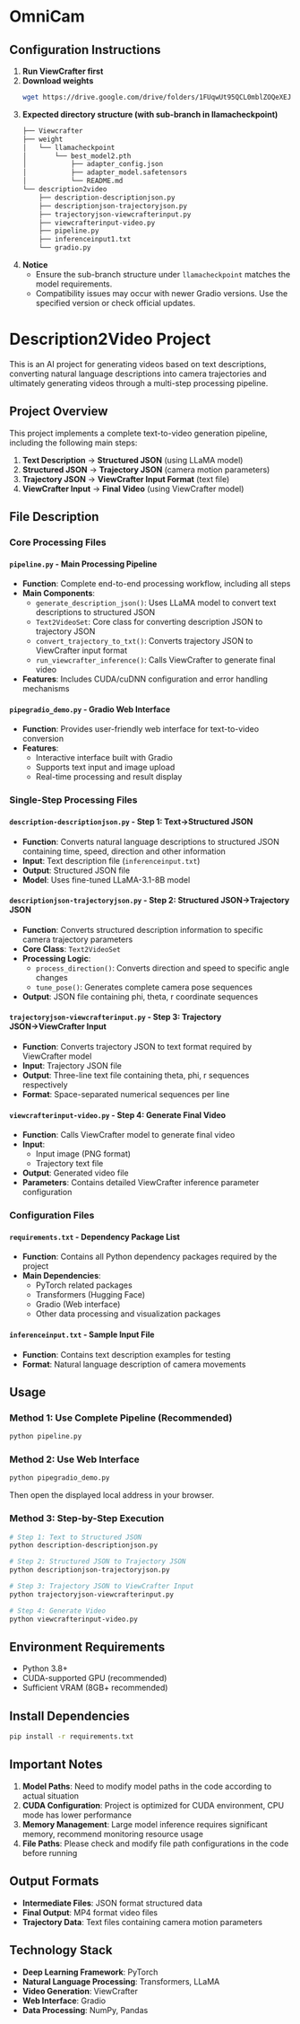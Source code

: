 # OmniCam  
## Configuration Instructions  
1. **Run ViewCrafter first**  
2. **Download weights**  
   ```bash  
   wget https://drive.google.com/drive/folders/1FUqwUt95QCL0mblZOQeXEJdGAmXRPXX5?usp=sharing  
   ```  
3. **Expected directory structure (with sub-branch in llamacheckpoint)**  
   ```markdown  
   ├── Viewcrafter  
   ├── weight  
   │   └── llamacheckpoint  
   │       └── best_model2.pth 
   │           ├── adapter_config.json
   │           ├── adapter_model.safetensors 
   │           └── README.md  
   └── description2video  
       ├── description-descriptionjson.py  
       ├── descriptionjson-trajectoryjson.py  
       ├── trajectoryjson-viewcrafterinput.py  
       ├── viewcrafterinput-video.py  
       ├── pipeline.py  
       ├── inferenceinput1.txt  
       └── gradio.py  
   ```  
4. **Notice**  
   - Ensure the sub-branch structure under `llamacheckpoint` matches the model requirements.  
   - Compatibility issues may occur with newer Gradio versions. Use the specified version or check official updates.
# Description2Video Project

This is an AI project for generating videos based on text descriptions, converting natural language descriptions into camera trajectories and ultimately generating videos through a multi-step processing pipeline.

## Project Overview

This project implements a complete text-to-video generation pipeline, including the following main steps:
1. **Text Description** → **Structured JSON** (using LLaMA model)
2. **Structured JSON** → **Trajectory JSON** (camera motion parameters)
3. **Trajectory JSON** → **ViewCrafter Input Format** (text file)
4. **ViewCrafter Input** → **Final Video** (using ViewCrafter model)

## File Description

### Core Processing Files

#### `pipeline.py` - Main Processing Pipeline
- **Function**: Complete end-to-end processing workflow, including all steps
- **Main Components**:
  - `generate_description_json()`: Uses LLaMA model to convert text descriptions to structured JSON
  - `Text2VideoSet`: Core class for converting description JSON to trajectory JSON
  - `convert_trajectory_to_txt()`: Converts trajectory JSON to ViewCrafter input format
  - `run_viewcrafter_inference()`: Calls ViewCrafter to generate final video
- **Features**: Includes CUDA/cuDNN configuration and error handling mechanisms

#### `pipegradio_demo.py` - Gradio Web Interface
- **Function**: Provides user-friendly web interface for text-to-video conversion
- **Features**: 
  - Interactive interface built with Gradio
  - Supports text input and image upload
  - Real-time processing and result display

### Single-Step Processing Files

#### `description-descriptionjson.py` - Step 1: Text→Structured JSON
- **Function**: Converts natural language descriptions to structured JSON containing time, speed, direction and other information
- **Input**: Text description file (`inferenceinput.txt`)
- **Output**: Structured JSON file
- **Model**: Uses fine-tuned LLaMA-3.1-8B model

#### `descriptionjson-trajectoryjson.py` - Step 2: Structured JSON→Trajectory JSON
- **Function**: Converts structured description information to specific camera trajectory parameters
- **Core Class**: `Text2VideoSet`
- **Processing Logic**:
  - `process_direction()`: Converts direction and speed to specific angle changes
  - `tune_pose()`: Generates complete camera pose sequences
- **Output**: JSON file containing phi, theta, r coordinate sequences

#### `trajectoryjson-viewcrafterinput.py` - Step 3: Trajectory JSON→ViewCrafter Input
- **Function**: Converts trajectory JSON to text format required by ViewCrafter model
- **Input**: Trajectory JSON file
- **Output**: Three-line text file containing theta, phi, r sequences respectively
- **Format**: Space-separated numerical sequences per line

#### `viewcrafterinput-video.py` - Step 4: Generate Final Video
- **Function**: Calls ViewCrafter model to generate final video
- **Input**: 
  - Input image (PNG format)
  - Trajectory text file
- **Output**: Generated video file
- **Parameters**: Contains detailed ViewCrafter inference parameter configuration

### Configuration Files

#### `requirements.txt` - Dependency Package List
- **Function**: Contains all Python dependency packages required by the project
- **Main Dependencies**:
  - PyTorch related packages
  - Transformers (Hugging Face)
  - Gradio (Web interface)
  - Other data processing and visualization packages

#### `inferenceinput.txt` - Sample Input File
- **Function**: Contains text description examples for testing
- **Format**: Natural language description of camera movements

## Usage

### Method 1: Use Complete Pipeline (Recommended)
```bash
python pipeline.py
```

### Method 2: Use Web Interface
```bash
python pipegradio_demo.py
```
Then open the displayed local address in your browser.

### Method 3: Step-by-Step Execution
```bash
# Step 1: Text to Structured JSON
python description-descriptionjson.py

# Step 2: Structured JSON to Trajectory JSON  
python descriptionjson-trajectoryjson.py

# Step 3: Trajectory JSON to ViewCrafter Input
python trajectoryjson-viewcrafterinput.py

# Step 4: Generate Video
python viewcrafterinput-video.py
```

## Environment Requirements

- Python 3.8+
- CUDA-supported GPU (recommended)
- Sufficient VRAM (8GB+ recommended)

## Install Dependencies

```bash
pip install -r requirements.txt
```

## Important Notes

1. **Model Paths**: Need to modify model paths in the code according to actual situation
2. **CUDA Configuration**: Project is optimized for CUDA environment, CPU mode has lower performance
3. **Memory Management**: Large model inference requires significant memory, recommend monitoring resource usage
4. **File Paths**: Please check and modify file path configurations in the code before running

## Output Formats

- **Intermediate Files**: JSON format structured data
- **Final Output**: MP4 format video files
- **Trajectory Data**: Text files containing camera motion parameters

## Technology Stack

- **Deep Learning Framework**: PyTorch
- **Natural Language Processing**: Transformers, LLaMA
- **Video Generation**: ViewCrafter
- **Web Interface**: Gradio
- **Data Processing**: NumPy, Pandas 
